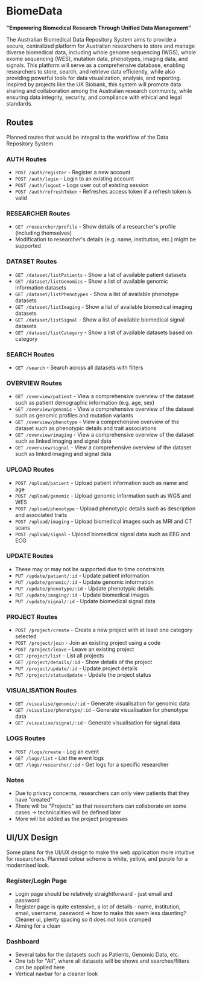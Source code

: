 # BiomeData

**"Empowering Biomedical Research Through Unified Data Management"**

The Australian Biomedical Data Repository System aims to provide a secure, centralized platform for Australian researchers to store and manage diverse biomedical data, including whole genome sequencing (WGS), whole exome sequencing (WES), mutation data, phenotypes, imaging data, and signals. This platform will serve as a comprehensive database, enabling researchers to store, search, and retrieve data efficiently, while also providing powerful tools for data visualization, analysis, and reporting. Inspired by projects like the UK Biobank, this system will promote data sharing and collaboration among the Australian research community, while ensuring data integrity, security, and compliance with ethical and legal standards.

## Routes
Planned routes that would be integral to the workflow of the Data Repository System.

### AUTH Routes
- `POST /auth/register` - Register a new account
- `POST /auth/login` - Login to an existing account
- `POST /auth/logout` - Logs user out of existing session
- `POST /auth/refreshToken` - Refreshes access token if a refresh token is valid

### RESEARCHER Routes
- `GET /researcher/profile` - Show details of a researcher's profile (including themselves)
- Modification to researcher's details (e.g. name, institution, etc.) might be supported

### DATASET Routes
- `GET /dataset/listPatients` - Show a list of available patient datasets
- `GET /dataset/listGenomics` - Show a list of available genomic information datasets
- `GET /dataset/listPhenotypes` - Show a list of available phenotype datasets
- `GET /dataset/listImaging` - Show a list of available biomedical imaging datasets
- `GET /dataset/listSignal` - Show a list of available biomedical signal datasets
- `GET /dataset/listCategory` - Show a list of available datasets based on category

### SEARCH Routes
- `GET /search` - Search across all datasets with filters

### OVERVIEW Routes
- `GET /overview/patient` - View a comprehensive overview of the dataset such as patient demographic information (e.g. age, sex)
- `GET /overview/genomic` - View a comprehensive overview of the dataset such as genomic profiles and mutation variants
- `GET /overview/phenotype` - View a comprehensive overview of the dataset such as phenotypic details and trait associations
- `GET /overview/imaging` - View a comprehensive overview of the dataset such as linked imaging and signal data
- `GET /overview/signal` - View a comprehensive overview of the dataset such as linked imaging and signal data

### UPLOAD Routes
- `POST /upload/patient` - Upload patient information such as name and age
- `POST /upload/genomic` - Upload genomic information such as WGS and WES
- `POST /upload/phenotype` - Upload phenotypic details such as description and associated traits
- `POST /upload/imaging` - Upload biomedical images such as MRI and CT scans
- `POST /upload/signal` - Upload biomedical signal data such as EEG and ECG

### UPDATE Routes
- These may or may not be supported due to time constraints
- `PUT /update/patient/:id` - Update patient information
- `PUT /update/genomic/:id` - Update genomic information
- `PUT /update/phenotype/:id` - Update phenotypic details
- `PUT /update/imaging/:id` - Update biomedical images
- `PUT /update/signal/:id` - Update biomedical signal data

### PROJECT Routes
- `POST /project/create` - Create a new project with at least one category selected
- `POST /project/join` - Join an existing project using a code
- `POST /project/leave` - Leave an existing project
- `GET /project/list` - List all projects
- `GET /project/details/:id` - Show details of the project
- `PUT /project/update/:id` - Update project details
- `PUT /project/statusUpdate` - Update the project status

### VISUALISATION Routes
- `GET /visualise/genomic/:id` - Generate visualisation for genomic data
- `GET /visualise/phenotype/:id` - Generate visualisation for phenotype data
- `GET /visualise/signal/:id` - Generate visualisation for signal data

### LOGS Routes
- `POST /logs/create` - Log an event
- `GET /logs/list` - List the event logs
- `GET /logs/researcher/:id` - Get logs for a specific researcher

### Notes
- Due to privacy concerns, researchers can only view patients that they have "created"
- There will be "Projects" so that researchers can collaborate on some cases -> technicalities will be defined later
- More will be added as the project progresses

## UI/UX Design
Some plans for the UI/UX design to make the web application more intuitive for researchers. Planned colour scheme is white, yellow, and purple for a modernised look.

### Register/Login Page
- Login page should be relatively straightforward - just email and password
- Register page is quite extensive, a lot of details - name, institution, email, username, password -> how to make this seem less daunting? Cleaner ui, plenty spacing so it does not look cramped
- Aiming for a clean

### Dashboard
- Several tabs for the datasets such as Patients, Genomic Data, etc.
- One tab for "All", where all datasets will be shows and searches/filters can be applied here
- Vertical navbar for a cleaner look
